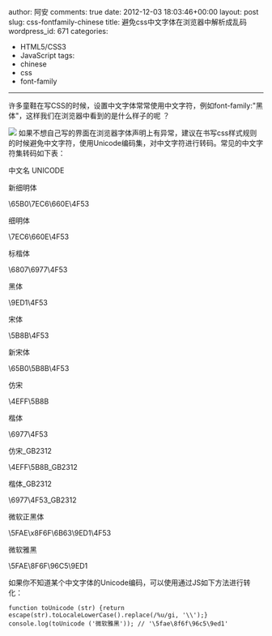 author: 阿安
comments: true
date: 2012-12-03 18:03:46+00:00
layout: post
slug: css-fontfamily-chinese
title: 避免css中文字体在浏览器中解析成乱码
wordpress_id: 671
categories:
- HTML5/CSS3
- JavaScript
tags:
- chinese
- css
- font-family
---

许多童鞋在写CSS的时候，设置中文字体常常使用中文字符，例如font-family:"黑体"，这样我们在浏览器中看到的是什么样子的呢 ？

[![](/wp-content/uploads/2012/12/111.jpg)](/wp-content/uploads/2012/12/111.jpg)
如果不想自己写的界面在浏览器字体声明上有异常，建议在书写css样式规则的时候避免中文字符，使用Unicode编码集，对中文字符进行转码。常见的中文字符集转码如下表：







中文名
UNICODE







新细明体


\65B0\7EC6\660E\4F53






细明体


\7EC6\660E\4F53






标楷体


\6807\6977\4F53






黑体


\9ED1\4F53






宋体


\5B8B\4F53






新宋体


\65B0\5B8B\4F53






仿宋


\4EFF\5B8B






楷体


\6977\4F53






仿宋_GB2312


\4EFF\5B8B_GB2312






楷体_GB2312


\6977\4F53_GB2312






微软正黑体


\5FAE\x8F6F\6B63\9ED1\4F53






微软雅黑


\5FAE\8F6F\96C5\9ED1





如果你不知道某个中文字体的Unicode编码，可以使用通过JS如下方法进行转化：

    
    
    function toUnicode (str) {return escape(str).toLocaleLowerCase().replace(/%u/gi, '\\');}
    console.log(toUnicode ('微软雅黑')); // '\5fae\8f6f\96c5\9ed1'
    
